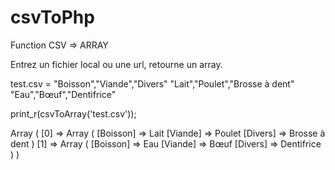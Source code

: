 # csvToPhp
Function CSV => ARRAY

Entrez un fichier local ou une url, retourne un array.

test.csv = "Boisson","Viande","Divers" "Lait","Poulet","Brosse à dent" "Eau","Bœuf","Dentifrice"

print_r(csvToArray('test.csv'));

Array ( [0] => Array ( [Boisson] => Lait [Viande] => Poulet [Divers] => Brosse à dent ) [1] => Array ( [Boisson] => Eau [Viande] => Bœuf [Divers] => Dentifrice ) )
